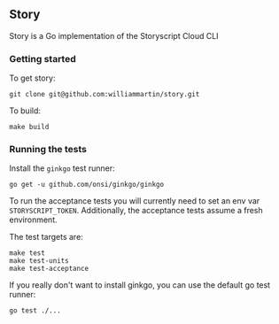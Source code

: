 ## Story

Story is a Go implementation of the Storyscript Cloud CLI

### Getting started

To get story:

`git clone git@github.com:williammartin/story.git`

To build:

`make build`

### Running the tests

Install the `ginkgo` test runner:

`go get -u github.com/onsi/ginkgo/ginkgo`

To run the acceptance tests you will currently need to set an env var `STORYSCRIPT_TOKEN`. Additionally, the acceptance tests assume a fresh environment.

The test targets are:

```
make test
make test-units
make test-acceptance
```

If you really don't want to install ginkgo, you can use the default go test runner:

```
go test ./...
```
